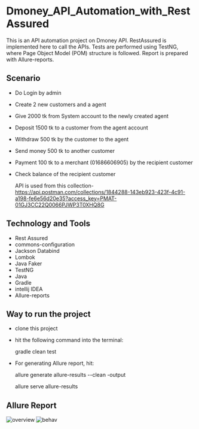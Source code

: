 # Dmoney_API_Automation_with_RestAssured
This is an API automation project on Dmoney API. RestAssured is implemented here to call the APIs. Tests are performed using TestNG, where Page Object Model (POM) structure is followed. Report is prepared with Allure-reports.

## Scenario
- Do Login by admin
- Create 2 new customers and a agent
- Give 2000 tk from System account to the newly created agent
- Deposit 1500 tk to a customer from the agent account
- Withdraw 500 tk by the customer to the agent
- Send money 500 tk to another customer
- Payment 100 tk to a merchant (01686606905) by the recipient customer
- Check balance of the recipient customer

  API is used from this collection-
  https://api.postman.com/collections/1844288-143eb923-423f-4c91-a198-fe6e56d20e35?access_key=PMAT-01GJ3CC22Q0066PJWP3T0XHQ8G

## Technology and Tools
- Rest Assured
- commons-configuration
- Jackson Databind
- Lombok
- Java Faker
- TestNG
- Java
- Gradle
- intellij IDEA
- Allure-reports

## Way to run the project
- clone this project
- hit the following command into the terminal:
  
  gradle clean test
- For generating Allure report, hit:

  allure generate allure-results --clean -output

  allure serve allure-results

## Allure Report
![overview](https://github.com/siratulmustakim/DMONEY_API_Automation_with_RestAssured/assets/46200508/a4c854e0-72b8-4635-9c87-3200053e1af5)
![behav](https://github.com/siratulmustakim/DMONEY_API_Automation_with_RestAssured/assets/46200508/47355775-1502-422e-9ae1-ad4cf0d02238)
